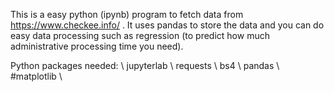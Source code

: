 This is a easy python (ipynb) program to fetch data from https://www.checkee.info/ . It uses pandas to store the data and you can do easy data processing such as regression (to predict how much administrative processing time you need).

Python packages needed: \\
jupyterlab \\
requests \\
bs4  \\
pandas  \\
#matplotlib  \\
